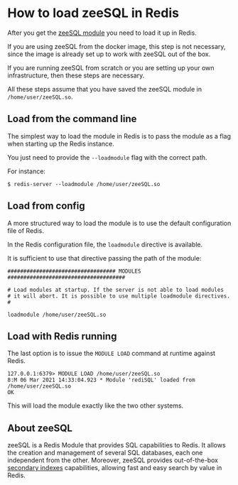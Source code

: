 # How to load zeeSQL in Redis

After you get the [zeeSQL module](get-zeesql.md) you need to load it up in Redis.

If you are using zeeSQL from the docker image, this step is not necessary, since the image is already set up to work with zeeSQL out of the box.

If you are running zeeSQL from scratch or you are setting up your own infrastructure, then these steps are necessary.

All these steps assume that you have saved the zeeSQL module in `/home/user/zeeSQL.so`.

## Load from the command line

The simplest way to load the module in Redis is to pass the module as a flag when starting up the Redis instance.

You just need to provide the `--loadmodule` flag with the correct path.

For instance:

```
$ redis-server --loadmodule /home/user/zeeSQL.so
```

## Load from config

A more structured way to load the module is to use the default configuration file of Redis.

In the Redis configuration file, the `loadmodule` directive is available.

It is sufficient to use that directive passing the path of the module:

```
################################## MODULES #####################################

# Load modules at startup. If the server is not able to load modules
# it will abort. It is possible to use multiple loadmodule directives.
#

loadmodule /home/user/zeeSQL.so 

```

## Load with Redis running

The last option is to issue the `MODULE LOAD` command at runtime against Redis.

```
127.0.0.1:6379> MODULE LOAD /home/user/zeeSQL.so
8:M 06 Mar 2021 14:33:04.923 * Module 'rediSQL' loaded from /home/user/zeeSQL.so
OK
```

This will load the module exactly like the two other systems.

## About zeeSQL

zeeSQL is a Redis Module that provides SQL capabilities to Redis. It allows the creation and management of several SQL databases, each one independent from the other. Moreover, zeeSQL provides out-of-the-box [secondary indexes](../secondary-indexes.md) capabilities, allowing fast and easy search by value in Redis.
